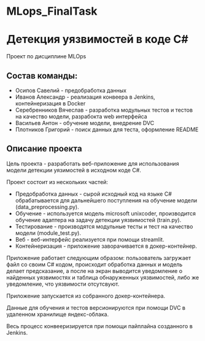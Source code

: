 # MLops_FinalTask


# Детекция уязвимостей в коде C#
Проект по дисциплине MLOps


## Состав команды:
* Осипов Савелий - предобработка данных
* Иванов Александр - реализация конвеера в Jenkins, контейнеризация в Docker
* Серебренников Вячеслав - разработка модульных тестов и тестов на качество модели, разрабокта web интерфейса
* Васильев Антон - обучение модели, внедрение DVC
* Плотников Григорий - поиск данных для теста, оформление README


## Описание проекта
Цель проекта - разработать веб-приложение для использования модели детекции уязимостей в исходном коде C#.

Проект состоит из нескольких частей:
* Предобработка данных - сырой исходный код на языке C# обрабатывается для дальнейшего поступления на обучение модели (data_preprocessing.py).
* Обучение - используется модель microsoft unixcoder, производится обучение адаптера на задачу детекции уязвимостей (train.py).
* Тестирование - производятся модульные тесты и тест на качество модели (module_test.py).
* Веб - веб-интерфейс реализуется при помощи streamlit.
* Контейнеризация - приложение заворачивается в докер-контейнер.

Приложение работает следующим образом: пользователь загружает файл со своим С# кодом, происходит обработка данных и модель делает предсказание, а после на экран выводится уведомление о найденных уязвимостях и таблица обнаруженных уязвимостей, либо же уведомление, что уязвимости отсутсвуют.

Приложение запускается из собранного докер-контейнера.

Данные для обучения и тестов версионируются при помощи DVC в удаленном хранилище яндекс-облака.

Весь процесс конвееризируется при помощи пайплайна созданного в Jenkins.


